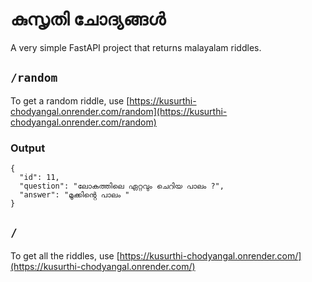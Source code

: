 # കുസൃതി ചോദ്യങ്ങൾ
A very simple FastAPI project that returns malayalam riddles.

## `/random`
To get a random riddle, use [https://kusurthi-chodyangal.onrender.com/random](https://kusurthi-chodyangal.onrender.com/random)

### Output
```
{
  "id": 11,
  "question": "ലോകത്തിലെ ഏറ്റവും ചെറിയ പാലം ?",
  "answer": "മൂക്കിൻ്റെ പാലം "
}
```

## `/`
To get all the riddles, use [https://kusurthi-chodyangal.onrender.com/](https://kusurthi-chodyangal.onrender.com/)
